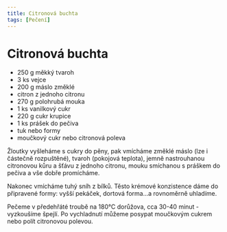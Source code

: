 ```yaml
---
title: Citronová buchta
tags: [Pečení]
---
```


# Citronová buchta

* 250 g měkký tvaroh 
* 3 ks vejce 
* 200 g máslo změklé 
* citron z jednoho citronu 
* 270 g polohrubá mouka 
* 1 ks vanilkový cukr 
* 220 g cukr krupice 
* 1 ks prášek do pečiva 
* tuk nebo formy 
* moučkový cukr nebo citronová poleva

Žloutky vyšleháme s cukry do pěny, pak vmícháme změklé máslo (lze i částečně rozpuštěné), tvaroh (pokojová teplota), 
jemně nastrouhanou citronovou kůru a šťávu z jednoho citronu, mouku smíchanou s práškem do pečiva a vše dobře promícháme.

Nakonec vmícháme tuhý sníh z bílků. Těsto krémové konzistence dáme do připravené formy: vyšší pekáček, dortová forma...a rovnoměrně uhladíme.

Pečeme v předehřáté troubě na 180°C dorůžova, cca 30-40 minut - vyzkoušíme špejlí. Po vychladnutí můžeme posypat moučkovým cukrem nebo polít citronovou polevou.